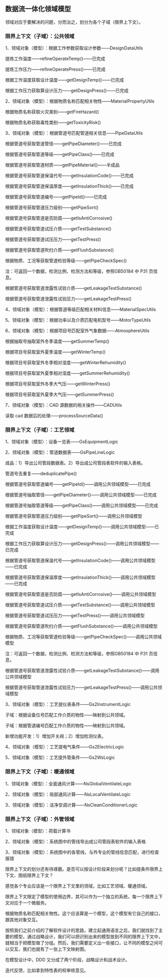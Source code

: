 ## 数据流一体化领域模型

领域对应于要解决的问题，分而治之，划分为各个子域（限界上下文）。

### 限界上下文（子域）：公共领域

1、领域对象（模型）：根据工作参数获取设计参数——DesignDataUtils

提炼工作温度——refineOperateTemp()——已完成

提炼工作压力——refineOperatePress()——已完成

根据工作温度获取设计温度——getDesignTemp()——已完成

根据工作压力获取算设计压力——getDesignPress()——已完成

2、领域对象（模型）：根据物质名称匹配相关物性——MaterialPropertyUtils

根据物质名称获取火灾类别——getFireHazard()

根据物质名称获取毒性类别——getToxicityRisk()

3、领域对象（模型）：根据管道号匹配管道相关信息——PipeDataUtils

根据管道号获取管道管径——getPipeDiameter()——已完成

根据管道号获取管道等级——getPipeClass()——已完成

根据管道号获取管道材质——getPipeMaterial()——半成品

根据管道号获取管道保温代号——getInsulationCode()——已完成

根据管道号获取管道保温厚度——getInsulationThick()——已完成

根据管道号获取管道编号——getPipeId()——已完成

根据管道号获取管道压力级别——getPipeSort()

根据管道号获取管道是否防腐——getIsAntiCorrosive()

根据管道号获取管道试压介质——getTestSubstance()

根据管道号获取管道试压压力——getTestPress()

根据管道号获取管道吹扫介质——getFlushSubstance()

根据物质、工况等获取管道检验等级——getPipeCheckSpec()

注：可返回一个数据，检测比例、检测方法和等级，参照GB50184 中 P31 页信息。

根据管道号获取管道泄露性试验介质——getLeakageTestSubstance()

根据管道号获取管道泄露性试验压力——getLeakageTestPress()

4、领域对象（模型）：根据管道等级匹配相关材料信息——MaterialSpecUtils

5、领域对象（模型）：根据功率以及介质匹配电机型号——MotorTypeUtils

6、领域对象（模型）：根据项目号匹配室外气象数据——AtmosphereUtils

根据抽取号抽取室外冬季温度——getSummerTemp()

根据项目号获取室外夏季温度——getWinterTemp()

根据项目号获取室外冬季相对湿度——getWinterRehumidity()

根据项目号获取室外夏季相对湿度——getSummerRehumidity()

根据项目号获取室外冬季大气压——getWinterPress()

根据项目号获取室外夏季大气压——getSummerPress()

7、领域对象（模型）：CAD 源数据的相关操作——CADUtils

读取 cad 数据后的处理——processSourceData()

### 限界上下文（子域）：工艺领域

1、领域对象（模型）：设备一览表——GsEquipmentLogic

2、领域对象（模型）：管道数据表——GsPipeLineLogic

成品：1）导出公司管段数据表。2）导出成公司管段表软件的输入表格。

管道号去重复——deduplicatePipe()

根据管道号获取管道编号——getPipeId()——调用公共领域模型——已完成

根据管道号抽取管径——getPipeDiameter()——调用公共领域模型——已完成

根据管道号抽取管道等级——getPipeClass()——调用公共领域模型——已完成

根据管道号获取管道压力级别——getPipeSort()——调用公共领域模型

根据工作温度获取设计温度——getDesignTemp()——调用公共领域模型——已完成

根据工作压力获取算设计压力——getDesignPress()——调用公共领域模型——已完成

根据管道号获取管道保温代号——getInsulationCode()——调用公共领域模型——已完成

根据管道号获取管道保温厚度——getInsulationThick()——调用公共领域模型——已完成

根据管道号获取管道是否防腐——getIsAntiCorrosive()——调用公共领域模型

根据管道号获取管道试压介质——getTestSubstance()——调用公共领域模型

根据管道号获取管道试压压力——getTestPress()——调用公共领域模型

根据管道号获取管道吹扫介质——getFlushSubstance()——调用公共领域模型

根据物质、工况等获取管道检验等级——getPipeCheckSpec()——调用公共领域模型

注：可返回一个数据，检测比例、检测方法和等级，参照GB50184 中 P31 页信息。

根据管道号获取管道泄露性试验介质——getLeakageTestSubstance()——调用公共领域模型

根据管道号获取管道泄露性试验压力——getLeakageTestPress()——调用公共领域模型

3、领域对象（模型）：工艺提仪表条件——Gs2InstrumentLogic

子域：根据设备位号匹配工作介质的物性——映射到公共领域。

子域：根据管道编号匹配工作介质的物性——映射到公共领域。

新增功能开发：1）增加开关阀；2）增加检测仪表。

4、领域对象（模型）：工艺提电气条件——Gs2ElectricLogic

5、领域对象（模型）：工艺提外管条件——Gs2WsLogic

### 限界上下文（子域）：暖通领域

1、领域对象（模型）：全面通风计算——NsGlobalVentilateLogic

2、领域对象（模型）：局部通风计算——NsLocalVentilateLogic

3、领域对象（模型）：洁净空调计算——NsCleanConditionerLogic

### 限界上下文（子域）：外管领域

1、领域对象（模型）：荷载计算书

2、领域对象（模型）：系统图中的管线导出成公司管段表软件的输入表格

3、领域对象（模型）：系统图中的各管线，与外专业的管线信息匹配，进行检查报错

限界上下文的划分还有待琢磨。是否可以按设计阶段来划分呢？比如提条件限界上下文、图纸限界上下文？

感觉各个专业应该是一个限界上下文里的领域，比如工艺领域、暖通领域。

限界上下文限定了模型的使用边界，其可以作为一个独立的系统，每一个限界上下文对应于一个微服务。

根据物质名称匹配相关物性。这个应该算是一个模型，这个模型有它自己的接口，跟其他对象交互。

按照我们之前介绍的了解软件设计的思路，建立起通用语言之后，我们就找到了主要的模型，通过战略设计，我们可以把识别出来的模型放到不同的限界上下文中，就相当于把模型做了分组。然后，我们需要定义出一些接口，让不同的模型之间可以交互，我们也就有了一张上下文映射图。

在模型设计中，DDD 又分成了两个阶段，战略设计和战术设计。

迭代反馈，比如拿到特性表的校审核意见。